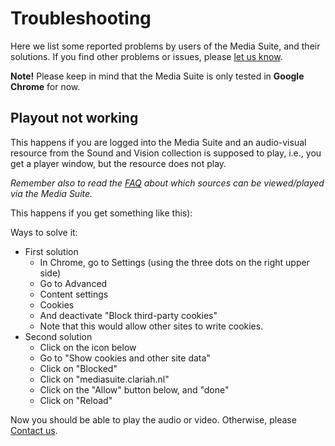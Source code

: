 Troubleshooting
===

Here we list some reported problems by users of the Media Suite, and their solutions. If you find other problems or issues, please [let us know](http://mediasuite.clariah.nl/contact).

**Note!** Please keep in mind that the Media Suite is only tested in **Google Chrome** for now.

## Playout not working

This happens if you are logged into the Media Suite and an audio-visual resource from the Sound and Vision collection is supposed to play, i.e., you get a player window, but the resource does not play.

*Remember also to read the [FAQ](http://mediasuite.clariah.nl/documentation/faq/howto-play-view) about which sources can be viewed/played via the Media Suite.*

This happens if you get something like this):





Ways to solve it:

- First solution
  - In Chrome, go to Settings (using the three dots on the right upper side)
  - Go to Advanced 
  - Content settings
  - Cookies
  - And deactivate "Block third-party cookies"
  - Note that this would allow other sites to write cookies.
- Second solution
  - Click on the icon below
  - Go to "Show cookies and other site data"
  - Click on "Blocked"
  - Click on "mediasuite.clariah.nl"
  - Click on the "Allow" button below, and "done"
  - Click on "Reload"

Now you should be able to play the audio or video. Otherwise, please [Contact us](http://mediasuite.clariah.nl/contact).



